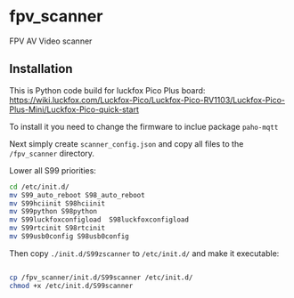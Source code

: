 # fpv_scanner
FPV AV Video scanner

## Installation

This is Python code build for luckfox Pico Plus board: https://wiki.luckfox.com/Luckfox-Pico/Luckfox-Pico-RV1103/Luckfox-Pico-Plus-Mini/Luckfox-Pico-quick-start

To install it you need to change the firmware to inclue package `paho-mqtt`

Next simply create `scanner_config.json` and copy all files to the `/fpv_scanner` directory.

Lower all S99 priorities:
```bash
cd /etc/init.d/
mv S99_auto_reboot S98_auto_reboot
mv S99hciinit S98hciinit
mv S99python S98python
mv S99luckfoxconfigload  S98luckfoxconfigload
mv S99rtcinit S98rtcinit
mv S99usb0config S98usb0config
```

Then copy `./init.d/S99zscanner` to `/etc/init.d/` and make it executable:
```bash

cp /fpv_scanner/init.d/S99scanner /etc/init.d/
chmod +x /etc/init.d/S99scanner
```